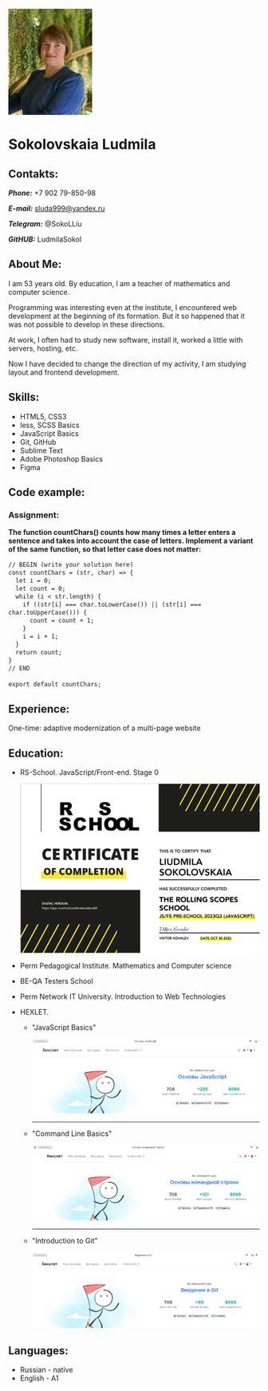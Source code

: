 ![photo](assets/img/foto.jpg "Моя фотография")
# Sokolovskaia Ludmila

## Contakts:

***Phone:*** +7 902 79-850-98

***E-mail:*** sluda999@yandex.ru

***Telegram:*** @SokoLLiu

***GitHUB:*** LudmilaSokol

## About Me:
I am 53 years old. By education, I am a teacher of mathematics and computer science. 

Programming was interesting even at the institute, I encountered web development at the beginning of its formation. But it so happened that it was not possible to develop in these directions.

At work, I often had to study new software, install it, worked a little with servers, hosting, etc.

Now I have decided to change the direction of my activity, I am studying layout and frontend development.

## Skills:
* HTML5, CSS3
* less, SCSS Basics
* JavaScript Basics
* Git, GitHub
* Sublime Text
* Adobe Photoshop Basics
* Figma

## Code example:

### Assignment: 
**The function countChars() counts how many times a letter enters a sentence and takes into account the case of letters. Implement a variant of the same function, so that letter case does not matter:**


```
// BEGIN (write your solution here)
const countChars = (str, char) => {
  let i = 0;
  let count = 0;
  while (i < str.length) {
    if ((str[i] === char.toLowerCase()) || (str[i] === char.toUpperCase())) {
      count = count + 1;
    }
    i = i + 1;
  }
  return count;
}
// END

export default countChars;
```

## Experience:
One-time: adaptive modernization of a multi-page website

## Education:
* RS-School. JavaScript/Front-end. Stage 0

    ![results](assets/img/certificat_st0.png "results")
	  
* Perm Pedagogical Institute. Mathematics and Computer science
* BE-QA Testers School
* Perm Network IT University. Introduction to Web Technologies
* HEXLET.
    + "JavaScript Basics"
      
      ![results](assets/img/hexlet_js_basics.png "results")
      
        ********
      
    +  "Command Line Basics"
      
       ![results](assets/img/hexlet_bash_basics.png "results")
       
        ********
       
    +  "Introduction to Git"
      
       ![results](assets/img/hexlet_git_basics.png "results")

## Languages:
* Russian - native
* English - A1